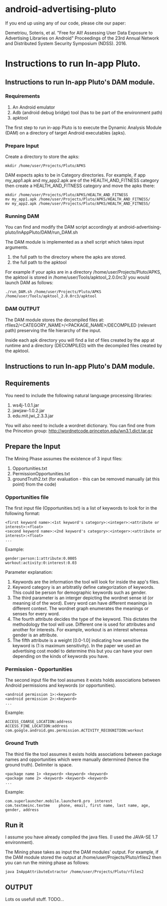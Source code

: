 # android-advertising-pluto
If you end up using any of our code, please cite our paper:

Demetriou, Soteris, et al. "Free for All! Assessing User Data Exposure to Advertising Libraries on Android" Proceedings of the 23rd Annual Network and Distributed System Security Symposium (NDSS). 2016.


# Instructions to run In-app Pluto.

## Instructions to run In-app Pluto's DAM module.
### Requirements
1. An Android emulator
2. Adb (android debug bridge) tool (has to be part of the environment path)
2. apktool

The first step to run in-app Pluto is to execute the Dynamic Analysis Module (DAM) on a directory of target Android executables (apks).

### Prepare Input
Create a directory to store the apks:

```
mkdir /home/user/Projects/Pluto/APKS
```

DAM expects apks to be in Category directories. For example, if app my_app1.apk and my_app2.apk are of the HEALTH_AND_FITNESS category then create a HEALTH_AND_FITNESS category and move the apks there:

```
mkdir /home/user/Projects/Pluto/APKS/HEALTH_AND_FITNESS
mv my_app1.apk /home/user/Projects/Pluto/APKS/HEALTH_AND_FITNESS/
mv my_app2.apk /home/user/Projects/Pluto/APKS/HEALTH_AND_FITNESS/
```

### Running DAM
You can find and modify the DAM script accordingly at android-advertising-pluto/InAppPluto/DAM/run_DAM.sh

The DAM  module is implemented as a shell script which takes input arguments.

1. the full path to the directory where the apks are stored.
2. the full path to the apktool

For example if your apks are in a directory /home/user/Projects/Pluto/APKS, the apktool is stored in /home/user/Tools/apktool_2.0.0rc3/ you would launch DAM as follows:

```
./run_DAM.sh /home/user/Projects/Pluto/APKS /home/user/Tools/apktool_2.0.0rc3/apktool
```

### DAM OUTPUT
The DAM module stores the decompiled files at: rfiles2/\<CATEGORY_NAME\>/\<PACKAGE_NAME\>/DECOMPILED (relevant path) preserving the file hierarchy of the input.

Inside each apk directory you will find a list of files created by the app at runtime and a directory (DECOMPILED) with the decompiled files created by the apktool.

## Instructions to run In-app Pluto's DAM module.

## Requirements
You need to include the following natural language processing libraries:
1. ws4j-1.0.1.jar
2. jawjaw-1.0.2.jar
3. edu.mit.jwi_2.3.3.jar

You will also need to include a wordnet dictionary. You can find one from the Princeton group: http://wordnetcode.princeton.edu/wn3.1.dict.tar.gz

## Prepare the Input
The Mining Phase assumes the existence of 3 input files:

1. Opportunities.txt
2. PermissionOpportunities.txt
3. groundTruth2.txt (for evaluation - this can be removed manually (at this point) from the code)

### Opportunities file
The first input file (Opportunities.txt) is a list of keywords to look for in the following format:
```
<first keyword name>:<1st keyword's category>:<integer>:<attribute or interest>:<float>
<second keyword name>:<2nd keyword's category>:<integer>:<attribute or interest>:<float>
...
```

Example:
```
gender:person:1:attribute:0.0005
workout:activity:0:interest:0.03
```
Parameter explanation:
1. Keywords are the information the tool will look for inside the app's files.
2. Keyword category is an arbitratily define categorization of keywords. This could be person for demographic keywords such as gender.
3. The third parameter is an interger depicting the wordnet sense id (or meaning id of the word). Every word can have different meanings in different context. The wordnet graph enumerates the meanings or senses for every word.
4. The fourth attribute decides the type of the keyword. This dictates the methodology the tool will use. Different one is used for attributes and another for interests. For example, workout is an interest whereas gender is an attribute.
5. The fifth attribute is a weight [0.0-1.0] indicating how sensitive the keyword is (1 is maximum sensitivity). In the paper we used an advertising cost model to determine this but you can have your own depending on the kinds of keywords you have.

### Permission - Opportunities
The second input file the tool assumes it exists holds associations between Android permissions and keywords (or opportunities).

```
<android permission 1>:<keyword>
<android permission 2>:<keyword>
...
```

Example:
```
ACCESS_COARSE_LOCATION:address
ACCESS_FINE_LOCATION:address
com.google.android.gms.permission.ACTIVITY_RECOGNITION:workout
```

### Ground Truth
The third file the tool assumes it exists holds associations between package names and opportunities which were manually determined (hence the ground truth). Delimiter is space.

```
<package name 1> <keyword> <keyword> <keyword> 
<package name 2> <keyword> <keyword> <keyword> 
...
```

Example:
```
com.superlauncher.mobile.launcher8.pro	interest
com.textmeinc.textme	phone, email, first name, last name, age, gender, address
```

## Run it
I assume you have already compiled the java files. (I used the JAVA-SE 1.7 environment).

The Mining phase takes as input the DAM modules' output.
For example, if the DAM module stored the output at /home/user/Projects/Pluto/rfiles2 then you can run the mining phase as follows:

```
java InAppAttributeExtractor /home/user/Projects/Pluto/rfiles2
```

## OUTPUT
Lots os usefull stuff. TODO...
